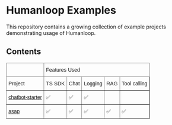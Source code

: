 # Humanloop Examples

This repository contains a growing collection of example projects demonstrating usage of Humanloop.

## Contents

<style type="text/css">
.tg  {border-collapse:collapse;border-spacing:0;}
.tg td{border-color:black;border-style:solid;border-width:1px;font-family:Arial, sans-serif;font-size:14px;
  overflow:hidden;padding:10px 5px;word-break:normal;}
.tg th{border-color:black;border-style:solid;border-width:1px;font-family:Arial, sans-serif;font-size:14px;
  font-weight:normal;overflow:hidden;padding:10px 5px;word-break:normal;}
.tg .tg-0pky{border-color:inherit;text-align:left;vertical-align:top}
.tg .tg-0lax{text-align:left;vertical-align:top}
</style>
<table class="tg">
<thead>
  <tr>
    <th class="tg-0pky"></th>
    <th class="tg-0pky" colspan="5">Features Used</th>
  </tr>
</thead>
<tbody>
  <tr>
    <td class="tg-0pky">Project</td>
    <td class="tg-0pky">TS SDK</td>
    <td class="tg-0pky">Chat</td>
    <td class="tg-0pky">Logging</td>
    <td class="tg-0pky">RAG</td>
    <td class="tg-0lax">Tool calling</td>
  </tr>
  <tr>
    <td class="tg-0pky"><a href="/chatbot-starter" target="_blank" rel="noopener noreferrer">chatbot-starter</a></td>
    <td class="tg-0pky">✅</td>
    <td class="tg-0pky"><span style="font-weight:400;font-style:normal">✅</span></td>
    <td class="tg-0pky">✅</td>
    <td class="tg-0pky"></td>
    <td class="tg-0lax"></td>
  </tr>
  <tr>
    <td class="tg-0pky"><a href="/asap" target="_blank" rel="noopener noreferrer">asap</a></td>
    <td class="tg-0pky"><span style="font-weight:400;font-style:normal">✅</span></td>
    <td class="tg-0pky">✅</td>
    <td class="tg-0pky">✅</td>
    <td class="tg-0pky">✅</td>
    <td class="tg-0lax">✅</td>
  </tr>
</tbody>
</table>

